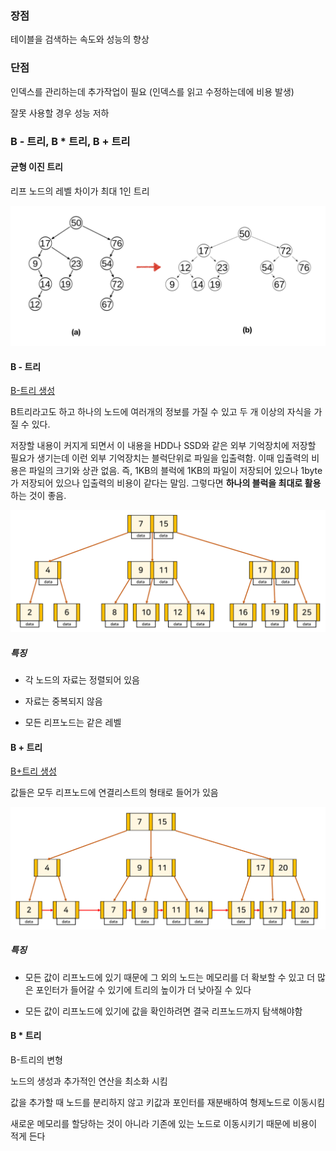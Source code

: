 ### 장점

테이블을 검색하는 속도와 성능의 향상

### 단점

인덱스를 관리하는데 추가작업이 필요 (인덱스를 읽고 수정하는데에 비용 발생)

잘못 사용할 경우 성능 저하

### B - 트리, B \* 트리, B + 트리

#### 균형 이진 트리

리프 노드의 레벨 차이가 최대 1인 트리

![균형 이진 트리](./assets_인덱스/균형이진트리.png)

#### B - 트리

[B-트리 생성](https://www.cs.usfca.edu/~galles/visualization/BTree.html)

B트리라고도 하고 하나의 노드에 여러개의 정보를 가질 수 있고 두 개 이상의 자식을 가질 수 있다.

저장할 내용이 커지게 되면서 이 내용을 HDD나 SSD와 같은 외부 기억장치에 저장할 필요가 생기는데 이런 외부 기억장치는 블럭단위로 파일을 입출력함. 이때 입츌력의 비용은 파일의 크기와 상관 없음. 즉, 1KB의 블럭에 1KB의 파일이 저장되어 있으나 1byte가 저장되어 있으나 입출력의 비용이 같다는 말임. 그렇다면 **하나의 블럭을 최대로 활용**하는 것이 좋음.

![B-트리](./assets_인덱스/B-트리.png)

##### 특징

- 각 노드의 자료는 정렬되어 있음

- 자료는 중복되지 않음

- 모든 리프노드는 같은 레벨

#### B + 트리

[B+트리 생성](https://www.cs.usfca.edu/~galles/visualization/BPlusTree.html)

값들은 모두 리프노드에 연결리스트의 형태로 들어가 있음

![B+트리](./assets_인덱스/B+트리.png)

##### 특징

- 모든 값이 리프노드에 있기 때문에 그 외의 노드는 메모리를 더 확보할 수 있고 더 많은 포인터가 들어갈 수 있기에 트리의 높이가 더 낮아질 수 있다

- 모든 값이 리프노드에 있기에 값을 확인하려면 결국 리프노드까지 탐색해야함

#### B \* 트리

B-트리의 변형

노드의 생성과 추가적인 연산을 최소화 시킴

값을 추가할 때 노드를 분리하지 않고 키값과 포인터를 재분배하여 형제노드로 이동시킴

새로운 메모리를 할당하는 것이 아니라 기존에 있는 노드로 이동시키기 때문에 비용이 적게 든다
